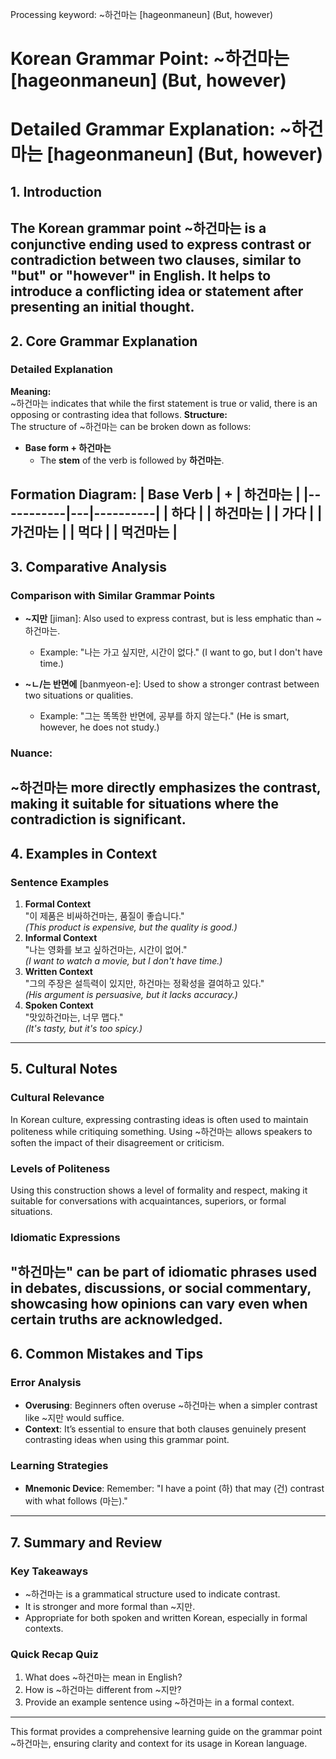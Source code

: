 Processing keyword: ~하건마는 [hageonmaneun] (But, however)
# Korean Grammar Point: ~하건마는 [hageonmaneun] (But, however)
# Detailed Grammar Explanation: ~하건마는 [hageonmaneun] (But, however)
## 1. Introduction
The Korean grammar point **~하건마는** is a conjunctive ending used to express contrast or contradiction between two clauses, similar to "but" or "however" in English. It helps to introduce a conflicting idea or statement after presenting an initial thought.
---
## 2. Core Grammar Explanation
### Detailed Explanation
**Meaning:**  
~하건마는 indicates that while the first statement is true or valid, there is an opposing or contrasting idea that follows.
**Structure:**  
The structure of ~하건마는 can be broken down as follows:
- **Base form + 하건마는**  
  - The **stem** of the verb is followed by **하건마는**.
  
**Formation Diagram:**
| Base Verb | + | 하건마는 | 
|-----------|---|----------|
|   하다    |   | 하건마는 | 
|   가다    |   | 가건마는 |
|   먹다    |   | 먹건마는 |
---
## 3. Comparative Analysis
### Comparison with Similar Grammar Points
- **~지만** [jiman]: Also used to express contrast, but is less emphatic than ~하건마는. 
  - Example: "나는 가고 싶지만, 시간이 없다." (I want to go, but I don't have time.)
  
- **~ㄴ/는 반면에** [banmyeon-e]: Used to show a stronger contrast between two situations or qualities.
  - Example: "그는 똑똑한 반면에, 공부를 하지 않는다." (He is smart, however, he does not study.)
### Nuance:
~하건마는 more directly emphasizes the contrast, making it suitable for situations where the contradiction is significant.
---
## 4. Examples in Context
### Sentence Examples
1. **Formal Context**  
   "이 제품은 비싸하건마는, 품질이 좋습니다."  
   *(This product is expensive, but the quality is good.)*
2. **Informal Context**  
   "나는 영화를 보고 싶하건마는, 시간이 없어."  
   *(I want to watch a movie, but I don't have time.)*
3. **Written Context**  
   "그의 주장은 설득력이 있지만, 하건마는 정확성을 결여하고 있다."  
   *(His argument is persuasive, but it lacks accuracy.)*
4. **Spoken Context**  
   "맛있하건마는, 너무 맵다."  
   *(It's tasty, but it's too spicy.)*
---
## 5. Cultural Notes
### Cultural Relevance
In Korean culture, expressing contrasting ideas is often used to maintain politeness while critiquing something. Using ~하건마는 allows speakers to soften the impact of their disagreement or criticism.
### Levels of Politeness  
Using this construction shows a level of formality and respect, making it suitable for conversations with acquaintances, superiors, or formal situations.
### Idiomatic Expressions
"하건마는" can be part of idiomatic phrases used in debates, discussions, or social commentary, showcasing how opinions can vary even when certain truths are acknowledged.
---
## 6. Common Mistakes and Tips
### Error Analysis
- **Overusing**: Beginners often overuse ~하건마는 when a simpler contrast like ~지만 would suffice.
- **Context**: It’s essential to ensure that both clauses genuinely present contrasting ideas when using this grammar point.
### Learning Strategies
- **Mnemonic Device**: Remember: "I have a point (하) that may (건) contrast with what follows (마는)."
  
---
## 7. Summary and Review
### Key Takeaways
- ~하건마는 is a grammatical structure used to indicate contrast.
- It is stronger and more formal than ~지만.
- Appropriate for both spoken and written Korean, especially in formal contexts.
### Quick Recap Quiz
1. What does ~하건마는 mean in English?
2. How is ~하건마는 different from ~지만?
3. Provide an example sentence using ~하건마는 in a formal context.
---
This format provides a comprehensive learning guide on the grammar point ~하건마는, ensuring clarity and context for its usage in Korean language.
